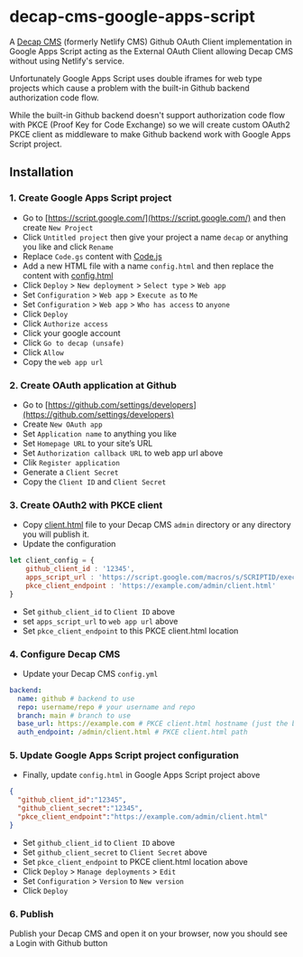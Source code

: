 # decap-cms-google-apps-script
A [Decap CMS](https://decapcms.org/) (formerly Netlify CMS) Github OAuth Client implementation in Google Apps Script acting as the External OAuth Client allowing Decap CMS without using Netlify's service.

Unfortunately Google Apps Script uses double iframes for web type projects which cause a problem with the built-in Github backend authorization code flow. 

While the built-in Github backend doesn't support authorization code flow with PKCE (Proof Key for Code Exchange) so we will create custom OAuth2 PKCE client as middleware to make Github backend work with Google Apps Script project.

## Installation

### 1. Create Google Apps Script project

- Go to [https://script.google.com/](https://script.google.com/) and then create `New Project`
- Click `Untitled project` then give your project a name `decap` or anything you like and click `Rename` 
- Replace `Code.gs` content with [Code.js](https://github.com/nuzulul/decap-cms-google-apps-script/blob/main/src/server/Code.js)
- Add a new HTML file with a name `config.html` and then replace the content with [config.html](https://github.com/nuzulul/decap-cms-google-apps-script/blob/main/src/server/config.html)
- Click `Deploy` > `New deployment` > `Select type` > `Web app`
- Set `Configuration` > `Web app` > `Execute as` to `Me`
- Set `Configuration` > `Web app` > `Who has access` to `anyone`
- Click `Deploy`
- Click `Authorize access`
- Click your google account
- Click `Go to decap (unsafe)`
- Click `Allow`
- Copy the `web app url`

### 2. Create OAuth application at Github

- Go to [https://github.com/settings/developers](https://github.com/settings/developers)
- Create `New OAuth app`
- Set `Application name` to anything you like
- Set `Homepage URL` to your site’s URL
- Set `Authorization callback URL` to web app url above
- Clik `Register application`
- Generate a `Client Secret`
- Copy the `Client ID` and `Client Secret`

### 3. Create OAuth2 with PKCE client

- Copy [client.html](https://github.com/nuzulul/decap-cms-google-apps-script/blob/main/src/client/client.html) file to your Decap CMS `admin` directory or any directory you will publish it.
- Update the configuration
```javascript
let client_config = {
    github_client_id : '12345',
    apps_script_url : 'https://script.google.com/macros/s/SCRIPTID/exec',
    pkce_client_endpoint : 'https://example.com/admin/client.html'
}  
```
- Set `github_client_id` to `Client ID` above
- set `apps_script_url` to `web app url` above
- Set `pkce_client_endpoint` to this PKCE client.html location

### 4. Configure Decap CMS

- Update your Decap CMS `config.yml`
```yaml
backend:
  name: github # backend to use
  repo: username/repo # your username and repo
  branch: main # branch to use
  base_url: https://example.com # PKCE client.html hostname (just the base domain, no path)
  auth_endpoint: /admin/client.html # PKCE client.html path
```

### 5. Update Google Apps Script project configuration

- Finally, update `config.html` in Google Apps Script project above
```json
{
  "github_client_id":"12345",
  "github_client_secret":"12345",
  "pkce_client_endpoint":"https://example.com/admin/client.html"
}
```
- Set `github_client_id` to `Client ID` above
- Set `github_client_secret` to `Client Secret` above
- Set `pkce_client_endpoint` to PKCE client.html location above
- Click `Deploy` > `Manage deployments` > `Edit`
- Set `Configuration` > `Version` to `New version`
- Click `Deploy`

### 6. Publish

Publish your Decap CMS and open it on your browser, now you should see a Login with Github button